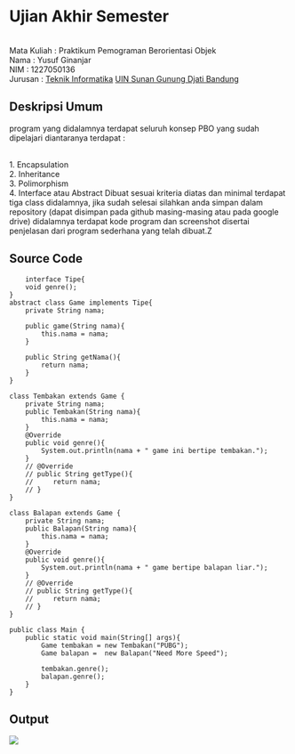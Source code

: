 # Ujian Akhir Semester
<br>Mata Kuliah   : Praktikum Pemograman Berorientasi Objek
<br>Nama           : Yusuf Ginanjar
<br>NIM            : 1227050136
<br>Jurusan        : [Teknik Informatika](http://if.uinsgd.ac.id/) [UIN Sunan Gunung Djati Bandung](https://uinsgd.ac.id/)

## Deskripsi Umum
program yang didalamnya terdapat seluruh konsep PBO yang sudah dipelajari diantaranya terdapat :

<br> 1. Encapsulation
<br> 2. Inheritance
<br> 3. Polimorphism
<br> 4. Interface atau Abstract
Dibuat sesuai kriteria diatas dan minimal terdapat tiga class didalamnya, 
jika sudah selesai silahkan anda simpan dalam repository (dapat disimpan pada github masing-masing atau pada google drive) 
didalamnya terdapat kode program dan screenshot disertai penjelasan dari program sederhana yang telah dibuat.Z

## Source Code
```
    interface Tipe{
    void genre();
}
abstract class Game implements Tipe{
    private String nama;

    public game(String nama){
        this.nama = nama;
    }

    public String getNama(){
        return nama;
    }
}

class Tembakan extends Game {
    private String nama;
    public Tembakan(String nama){
        this.nama = nama;
    }
    @Override
    public void genre(){
        System.out.println(nama + " game ini bertipe tembakan.");
    }
    // @Override
    // public String getType(){
    //     return nama;
    // }
}

class Balapan extends Game {
    private String nama;
    public Balapan(String nama){
        this.nama = nama;
    }
    @Override
    public void genre(){
        System.out.println(nama + " game bertipe balapan liar.");
    }
    // @Override
    // public String getType(){
    //     return nama;
    // }
}

public class Main {
    public static void main(String[] args){
        Game tembakan = new Tembakan("PUBG");
        Game balapan =  new Balapan("Need More Speed");

        tembakan.genre();
        balapan.genre();
    }
} 
```
## Output 
  <img src="Screenshot 202024-05-03 20202751.png" />
